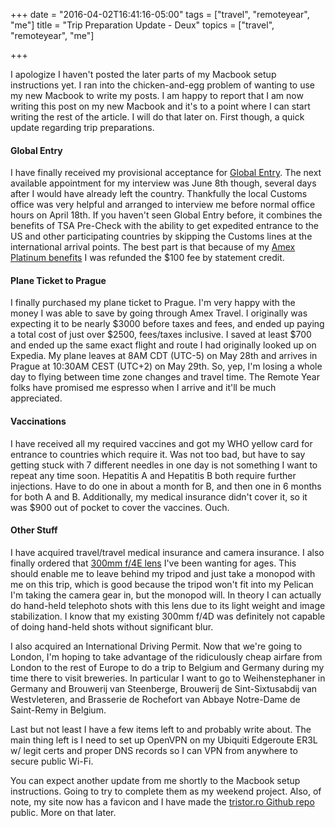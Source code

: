 +++
date = "2016-04-02T16:41:16-05:00"
tags = ["travel", "remoteyear", "me"]
title = "Trip Preparation Update - Deux"
topics = ["travel", "remoteyear", "me"]

+++

I apologize I haven't posted the later parts of my Macbook setup instructions yet.  I ran into the chicken-and-egg problem of wanting to use my new Macbook to write my posts.  I am happy to report that I am now writing this post on my new Macbook and it's to a point where I can start writing the rest of the article.  I will do that later on.  First though, a quick update regarding trip preparations.

#### Global Entry

I have finally received my provisional acceptance for [Global Entry](https://goes-app.cbp.dhs.gov/main/goes).  The next available appointment for my interview was June 8th though, several days after I would have already left the country.  Thankfully the local Customs office was very helpful and arranged to interview me before normal office hours on April 18th.  If you haven't seen Global Entry before, it combines the benefits of TSA Pre-Check with the ability to get expedited entrance to the US and other participating countries by skipping the Customs lines at the international arrival points.  The best part is that because of my [Amex Platinum benefits](https://www.americanexpress.com/us/credit-cards/benefits/detail/global-entry/platinum#detail) I was refunded the $100 fee by statement credit.

#### Plane Ticket to Prague

I finally purchased my plane ticket to Prague.  I'm very happy with the money I was able to save by going through Amex Travel.  I originally was expecting it to be nearly $3000 before taxes and fees, and ended up paying a total cost of just over $2500, fees/taxes inclusive.  I saved at least $700 and ended up the same exact flight and route I had originally looked up on Expedia.  My plane leaves at 8AM CDT (UTC-5) on May 28th and arrives in Prague at 10:30AM CEST (UTC+2) on May 29th.  So, yep, I'm losing a whole day to flying between time zone changes and travel time.  The Remote Year folks have promised me espresso when I arrive and it'll be much appreciated.

#### Vaccinations

I have received all my required vaccines and got my WHO yellow card for entrance to countries which require it.  Was not too bad, but have to say getting stuck with 7 different needles in one day is not something I want to repeat any time soon.  Hepatitis A and Hepatitis B both require further injections.  Have to do one in about a month for B, and then one in 6 months for both A and B.  Additionally, my medical insurance didn't cover it, so it was $900 out of pocket to cover the vaccines.  Ouch.

#### Other Stuff

I have acquired travel/travel medical insurance and camera insurance.  I also finally ordered that [300mm f/4E lens](http://www.nikonusa.com/en/nikon-products/product/camera-lenses/af-s-nikkor-300mm-f%252f4e-pf-ed-vr.html) I've been wanting for ages.  This should enable me to leave behind my tripod and just take a monopod with me on this trip, which is good because the tripod won't fit into my Pelican I'm taking the camera gear in, but the monopod will.  In theory I can actually do hand-held telephoto shots with this lens due to its light weight and image stabilization.  I know that my existing 300mm f/4D was definitely not capable of doing hand-held shots without significant blur.

I also acquired an International Driving Permit.  Now that we're going to London, I'm hoping to take advantage of the ridiculously cheap airfare from London to the rest of Europe to do a trip to Belgium and Germany during my time there to visit breweries.  In particular I want to go to Weihenstephaner in Germany and Brouwerij van Steenberge, Brouwerij de Sint-Sixtusabdij van Westvleteren, and Brasserie de Rochefort van Abbaye Notre-Dame de Saint-Remy in Belgium.

Last but not least I have a few items left to and probably write about.  The main thing left is I need to set up OpenVPN on my Ubiquiti Edgeroute ER3L w/ legit certs and proper DNS records so I can VPN from anywhere to secure public Wi-Fi.


You can expect another update from me shortly to the Macbook setup instructions.  Going to try to complete them as my weekend project.  Also, of note, my site now has a favicon and I have made the [tristor.ro Github repo](https://github.com/Tristor/tristor.ro) public.  More on that later.